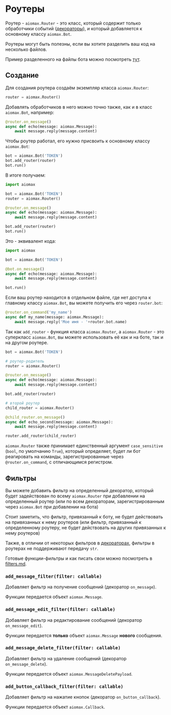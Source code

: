 # Роутеры

Роутер - `aiomax.Router` - это класс, который содержит только обработчики событий ([декораторы](decorators.md)), и который добавляется к основному классу `aiomax.Bot`.

Роутеры могут быть полезны, если вы хотите разделить ваш код на несколько файлов.

Пример разделенного на файлы бота можно посмотреть [тут](examples.md).

## Создание

Для создания роутера создаём экземпляр класса `aiomax.Router`:

```py
router = aiomax.Router()
```

Добавлять обработчиков в него можно точно также, как и в класс `aiomax.Bot`, например:

```py
@router.on_message()
async def echo(message: aiomax.Message):
    await message.reply(message.content)
```

Чтобы роутер работал, его нужно присвоить к основному классу `aiomax.Bot`:

```py
bot = aiomax.Bot('TOKEN')
bot.add_router(router)
bot.run()
```

В итоге получаем:

```py
import aiomax

bot = aiomax.Bot('TOKEN')
router = aiomax.Router()

@router.on_message()
async def echo(message: aiomax.Message):
    await message.reply(message.content)

bot.add_router(router)
bot.run()
```

Это - эквивалент кода:

```py
import aiomax

bot = aiomax.Bot('TOKEN')

@bot.on_message()
async def echo(message: aiomax.Message):
    await message.reply(message.content)

bot.run()
```

Если ваш роутер находится в отдельном файле, где нет доступа к главному классу `aiomax.Bot`, вы можете получить его через `router.bot`:

```py
@router.on_command('my_name')
async def my_name(message: aiomax.Message):
    await message.reply('Мое имя - '+router.bot.name)
```

Так как `add_router` - функция класса `aiomax.Router`, а `aiomax.Router` - это суперкласс `aiomax.Bot`, вы можете использовать её как и на боте, так и на другом роутере.

```py
bot = aiomax.Bot('TOKEN')

# роутер-родитель
router = aiomax.Router()

@router.on_message()
async def echo(message: aiomax.Message):
    await message.reply(message.content)

bot.add_router(router)

# второй роутер
child_router = aiomax.Router()

@child_router.on_message()
async def echo_second(message: aiomax.Message):
    await message.reply(message.content)

router.add_router(child_router)
```

`aiomax.Router` также принимает единственный аргумент `case_sensitive` (`bool`, по умолчанию `True`), который определяет, будет ли бот реагировать на команды, зарегистрированные через `@router.on_command`, с отличающимся регистром.

## Фильтры

Вы можете добавить фильтр на определенный декоратор, который будет задействован по всему `aiomax.Router` при добавлении на определенный роутер (или по всем декораторам, зарегистрированным через `aiomax.Bot` при добавлении на бота)

Стоит заметить, что фильтр, привязанный к боту, не будет действовать на привязанных к нему роутеров (или фильтр, привязанный к определенному роутеру, не будет действовать на других привязанных к нему роутеров)

Также, в отличии от некоторых фильтров в [декораторах](decorators.md), фильтры в роутерах не поддерживают передачу `str`.

Готовые функции-фильтры и как писать свои можно посмотреть в [filters.md](filters.md).

### `add_message_filter(filter: callable)`

Добавляет фильтр на получение сообщений (декоратор `on_message`).

Функции передается объект `aiomax.Message`.

### `add_message_edit_filter(filter: callable)`

Добавляет фильтр на редактирование сообщений (декоратор `on_message_edit`).

Функции передается **только** объект `aiomax.Message` **нового** сообщения.

### `add_message_delete_filter(filter: callable)`

Добавляет фильтр на удаление сообщений (декоратор `on_message_delete`).

Функции передается объект `aiomax.MessageDeletePayload`.

### `add_button_callback_filter(filter: callable)`

Добавляет фильтр на нажатие кнопок (декоратор `on_button_callback`).

Функции передается объект `aiomax.Callback`.
